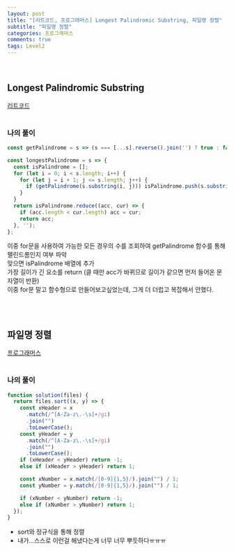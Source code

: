 ```yaml
---
layout: post
title: "[리트코드, 프로그래머스] Longest Palindromic Substring, 파일명 정렬"
subtitle: "파일명 정렬"
categories: 프로그래머스
comments: true
tags: Level2
---
```


<br>


## Longest Palindromic Substring

[리트코드](https://leetcode.com/problems/longest-palindromic-substring/submissions/) <br><br>

### 나의 풀이

```js
const getPalindrome = s => (s === [...s].reverse().join('') ? true : false);

const longestPalindrome = s => {
  const isPalindrome = [];
  for (let i = 0; i < s.length; i++) {
    for (let j = i + 1; j <= s.length; j++) {
      if (getPalindrome(s.substring(i, j))) isPalindrome.push(s.substring(i, j));
    }
  }
  return isPalindrome.reduce((acc, cur) => {
    if (acc.length < cur.length) acc = cur;
    return acc;
  }, '');
};
```

이중 for문을 사용하여 가능한 모든 경우의 수를 조회하여 getPalindrome 함수를 통해 팰린드롬인지 여부 파악<br>
맞으면 isPalindrome 배열에 추가<br>
가장 길이가 긴 요소를 return (클 때만 acc가 바뀌므로 길이가 같으면 먼저 들어온 문자열이 반환)<br>
이중 for문 말고 함수형으로 만들어보고싶었는데, 그게 더 더럽고 복잡해서 안했다.<br>

<br><br>

## 파일명 정렬

[프로그래머스](https://programmers.co.kr/learn/courses/30/lessons/17686) <br><br>

### 나의 풀이

```js
function solution(files) {
  return files.sort((x, y) => {
    const xHeader = x
      .match(/^[A-Za-z\.-\s]+/gi)
      .join("")
      .toLowerCase();
    const yHeader = y
      .match(/^[A-Za-z\.-\s]+/gi)
      .join("")
      .toLowerCase();
    if (xHeader < yHeader) return -1;
    else if (xHeader > yHeader) return 1;

    const xNumber = x.match(/[0-9]{1,5}/).join("") / 1;
    const yNumber = y.match(/[0-9]{1,5}/).join("") / 1;

    if (xNumber < yNumber) return -1;
    else if (xNumber > yNumber) return 1;
  });
}
```

- sort와 정규식을 통해 정렬
- 내가...스스로 이런걸 해냈다는게 너무 너무 뿌듯하다ㅠㅠㅠ
